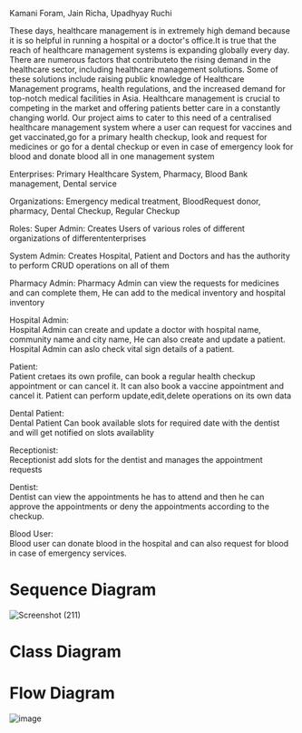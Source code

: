Kamani Foram, Jain Richa, Upadhyay Ruchi

These days, healthcare management is in extremely high demand because it is so helpful in running a hospital or a doctor's office.It is true that the reach of healthcare management systems is expanding globally every day. There are numerous factors that contributeto the rising demand in the healthcare sector, including healthcare management solutions. Some of these solutions include raising public knowledge of Healthcare Management programs, health regulations, and the increased demand for top-notch medical facilities in Asia. Healthcare management is crucial to competing in the market and offering patients better care in a constantly changing world. Our project aims to cater to this need of a centralised healthcare management system where a user can request for vaccines and get vaccinated,go for a primary health checkup, look and request for medicines or go for a dental checkup or even in case of emergency look for blood and donate blood all in one management system

Enterprises: Primary Healthcare System, Pharmacy, Blood Bank management, Dental service

Organizations: Emergency medical treatment, BloodRequest donor, pharmacy, Dental Checkup, Regular Checkup

Roles: 
Super Admin: 
Creates Users of various roles of different organizations of differententerprises  


System Admin: 
Creates Hospital, Patient and Doctors and has the authority to perform CRUD operations on all of them


Pharmacy Admin: 
Pharmacy Admin can view the requests for medicines and can complete them, He can add to the medical inventory and hospital inventory 


Hospital Admin:  
Hospital Admin can create and update a doctor with hospital name, community name and city name, He can also create and update a patient.                                Hospital Admin can aslo  check vital sign details of a patient.


Patient:  
Patient cretaes its own profile, can book a regular health checkup appointment or can cancel it. It can also book a vaccine appointment and cancel it.                 Patient can perform update,edit,delete operations on its own data 


Dental Patient:  
Dental Patient Can book available slots for required date with the dentist and will get notified on slots availablity


Receptionist:  
Receptionist add slots for the dentist and manages the appointment requests 


Dentist:  
Dentist can view the appointments he has to attend and then he can approve the appointments or deny the appointments according to the checkup. 


Blood User:   
Blood user can donate blood in the hospital and can also request for blood in case of emergency services.


	    

# Sequence Diagram



![Screenshot (211)](https://user-images.githubusercontent.com/114556755/206954564-df7db226-f63e-471b-a133-5e68cea6b7fc.png)


# Class Diagram

# Flow Diagram

![image](https://user-images.githubusercontent.com/114556755/206961510-2fe806b3-8c01-49be-a749-4c02a6c68ce2.png)


